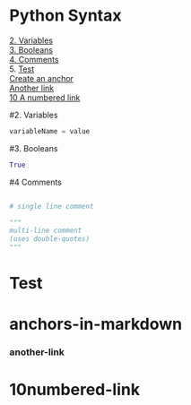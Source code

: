 # Python Syntax

[2. Variables](#2.Variables)  
[3. Booleans](#3.)  
[4. Comments](#Comments)  
5. [Test](#Test)  
[Create an anchor](#anchors-in-markdown)  
[Another link](#another-link)  
[10 A numbered link](#10numbered-link)

#2. Variables

```python
variableName = value
```

#3. Booleans

```python
True
```

#4 Comments

```python

# single line comment

"""
multi-line comment
(uses double-quotes)
"""

```

# Test

# anchors-in-markdown

### another-link

# 10numbered-link
